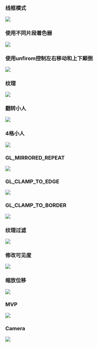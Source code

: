 ### 线框模式
![](/doc/image/01_01线框模式.png)
### 使用不同片段着色器
![](/doc/image/01_02使用不同片段着色器.png)
### 使用unfirom控制左右移动和上下颠倒
![](image/01_03使用unfirom控制左右移动和上下颠倒.gif)
### 纹理
![](image/01_04纹理.png)
### 翻转小人
![](image/01_05翻转小人.png)

### 4格小人
![](image/01_064格小人.png)
### GL_MIRRORED_REPEAT
![](image/01_074格小人GL_MIRRORED_REPEAT.png)
### GL_CLAMP_TO_EDGE
![](image/01_08.png)
### GL_CLAMP_TO_BORDER
![](image/01_09GL_CLAMP_TO_BORDER.png)
### 纹理过滤
![](image/01_10纹理过滤.png)
### 修改可见度
![](image/01_11修改可见度.gif)
### 缩放位移
![](image/01_12glm缩放位移.gif)
### MVP
![](image/01_13MVP.gif)
### Camera
![](image/01_14camera.gif)
